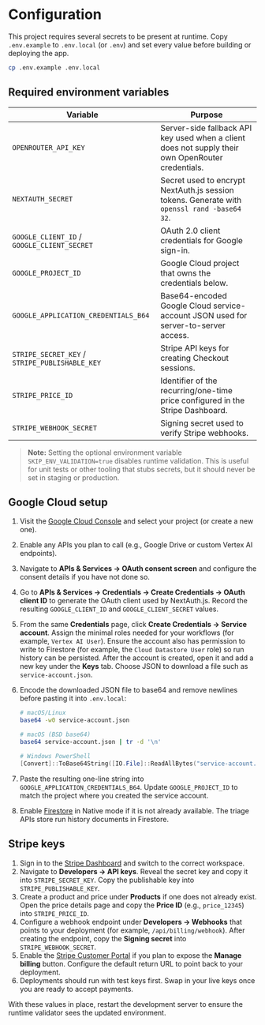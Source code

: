 # Configuration

This project requires several secrets to be present at runtime. Copy `.env.example` to `.env.local` (or `.env`) and set every value before building or deploying the app.

```bash
cp .env.example .env.local
```

## Required environment variables

| Variable | Purpose |
| --- | --- |
| `OPENROUTER_API_KEY` | Server-side fallback API key used when a client does not supply their own OpenRouter credentials. |
| `NEXTAUTH_SECRET` | Secret used to encrypt NextAuth.js session tokens. Generate with `openssl rand -base64 32`. |
| `GOOGLE_CLIENT_ID` / `GOOGLE_CLIENT_SECRET` | OAuth 2.0 client credentials for Google sign-in. |
| `GOOGLE_PROJECT_ID` | Google Cloud project that owns the credentials below. |
| `GOOGLE_APPLICATION_CREDENTIALS_B64` | Base64-encoded Google Cloud service-account JSON used for server-to-server access. |
| `STRIPE_SECRET_KEY` / `STRIPE_PUBLISHABLE_KEY` | Stripe API keys for creating Checkout sessions. |
| `STRIPE_PRICE_ID` | Identifier of the recurring/one-time price configured in the Stripe Dashboard. |
| `STRIPE_WEBHOOK_SECRET` | Signing secret used to verify Stripe webhooks. |

> **Note:** Setting the optional environment variable `SKIP_ENV_VALIDATION=true` disables runtime validation. This is useful for unit tests or other tooling that stubs secrets, but it should never be set in staging or production.

## Google Cloud setup

1. Visit the [Google Cloud Console](https://console.cloud.google.com/) and select your project (or create a new one).
2. Enable any APIs you plan to call (e.g., Google Drive or custom Vertex AI endpoints).
3. Navigate to **APIs & Services → OAuth consent screen** and configure the consent details if you have not done so.
4. Go to **APIs & Services → Credentials → Create Credentials → OAuth client ID** to generate the OAuth client used by NextAuth.js. Record the resulting `GOOGLE_CLIENT_ID` and `GOOGLE_CLIENT_SECRET` values.
5. From the same **Credentials** page, click **Create Credentials → Service account**. Assign the minimal roles needed for your workflows (for example, `Vertex AI User`). Ensure the account also has permission to write to Firestore (for example, the `Cloud Datastore User` role) so run history can be persisted. After the account is created, open it and add a new key under the **Keys** tab. Choose JSON to download a file such as `service-account.json`.
6. Encode the downloaded JSON file to base64 and remove newlines before pasting it into `.env.local`:

   ```bash
   # macOS/Linux
   base64 -w0 service-account.json

   # macOS (BSD base64)
   base64 service-account.json | tr -d '\n'
   ```

   ```powershell
   # Windows PowerShell
   [Convert]::ToBase64String([IO.File]::ReadAllBytes("service-account.json"))
   ```

7. Paste the resulting one-line string into `GOOGLE_APPLICATION_CREDENTIALS_B64`. Update `GOOGLE_PROJECT_ID` to match the project where you created the service account.
8. Enable [Firestore](https://console.cloud.google.com/firestore) in Native mode if it is not already available. The triage APIs store run history documents in Firestore.

## Stripe keys

1. Sign in to the [Stripe Dashboard](https://dashboard.stripe.com/) and switch to the correct workspace.
2. Navigate to **Developers → API keys**. Reveal the secret key and copy it into `STRIPE_SECRET_KEY`. Copy the publishable key into `STRIPE_PUBLISHABLE_KEY`.
3. Create a product and price under **Products** if one does not already exist. Open the price details page and copy the **Price ID** (e.g., `price_12345`) into `STRIPE_PRICE_ID`.
4. Configure a webhook endpoint under **Developers → Webhooks** that points to your deployment (for example, `/api/billing/webhook`). After creating the endpoint, copy the **Signing secret** into `STRIPE_WEBHOOK_SECRET`.
5. Enable the [Stripe Customer Portal](https://dashboard.stripe.com/test/settings/billing/portal) if you plan to expose the **Manage billing** button. Configure the default return URL to point back to your deployment.
6. Deployments should run with test keys first. Swap in your live keys once you are ready to accept payments.

With these values in place, restart the development server to ensure the runtime validator sees the updated environment.
